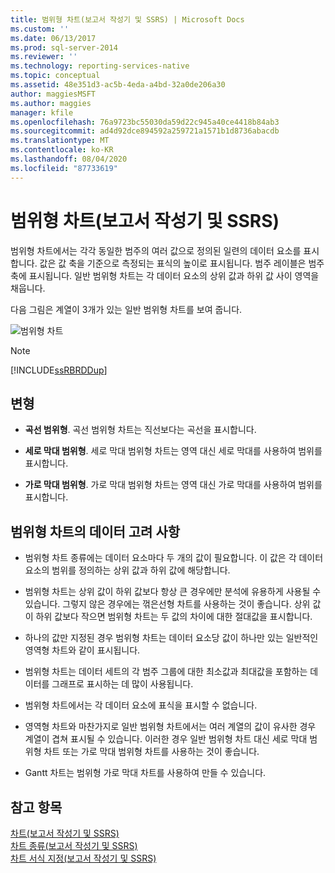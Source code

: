 ```yaml
---
title: 범위형 차트(보고서 작성기 및 SSRS) | Microsoft Docs
ms.custom: ''
ms.date: 06/13/2017
ms.prod: sql-server-2014
ms.reviewer: ''
ms.technology: reporting-services-native
ms.topic: conceptual
ms.assetid: 48e351d3-ac5b-4eda-a4bd-32a0de206a30
author: maggiesMSFT
ms.author: maggies
manager: kfile
ms.openlocfilehash: 76a9723bc55030da59d22c945a40ce4418b84ab3
ms.sourcegitcommit: ad4d92dce894592a259721a1571b1d8736abacdb
ms.translationtype: MT
ms.contentlocale: ko-KR
ms.lasthandoff: 08/04/2020
ms.locfileid: "87733619"
---
```

# <a name="range-charts-report-builder-and-ssrs"></a>범위형 차트(보고서 작성기 및 SSRS)
  범위형 차트에서는 각각 동일한 범주의 여러 값으로 정의된 일련의 데이터 요소를 표시합니다. 값은 값 축을 기준으로 측정되는 표식의 높이로 표시됩니다. 범주 레이블은 범주 축에 표시됩니다. 일반 범위형 차트는 각 데이터 요소의 상위 값과 하위 값 사이 영역을 채웁니다.  
  
 다음 그림은 계열이 3개가 있는 일반 범위형 차트를 보여 줍니다.  
  
 ![범위형 차트](../media/rs-rangechart.gif "범위형 차트")  
  
> [!NOTE]  
>  [!INCLUDE[ssRBRDDup](../../includes/ssrbrddup-md.md)]  
  
## <a name="variations"></a>변형  
  
-   **곡선 범위형**. 곡선 범위형 차트는 직선보다는 곡선을 표시합니다.  
  
-   **세로 막대 범위형**. 세로 막대 범위형 차트는 영역 대신 세로 막대를 사용하여 범위를 표시합니다.  
  
-   **가로 막대 범위형**. 가로 막대 범위형 차트는 영역 대신 가로 막대를 사용하여 범위를 표시합니다.  
  
## <a name="data-considerations-for-range-charts"></a>범위형 차트의 데이터 고려 사항  
  
-   범위형 차트 종류에는 데이터 요소마다 두 개의 값이 필요합니다. 이 값은 각 데이터 요소의 범위를 정의하는 상위 값과 하위 값에 해당합니다.  
  
-   범위형 차트는 상위 값이 하위 값보다 항상 큰 경우에만 분석에 유용하게 사용될 수 있습니다. 그렇지 않은 경우에는 꺾은선형 차트를 사용하는 것이 좋습니다. 상위 값이 하위 값보다 작으면 범위형 차트는 두 값의 차이에 대한 절대값을 표시합니다.  
  
-   하나의 값만 지정된 경우 범위형 차트는 데이터 요소당 값이 하나만 있는 일반적인 영역형 차트와 같이 표시됩니다.  
  
-   범위형 차트는 데이터 세트의 각 범주 그룹에 대한 최소값과 최대값을 포함하는 데이터를 그래프로 표시하는 데 많이 사용됩니다.  
  
-   범위형 차트에서는 각 데이터 요소에 표식을 표시할 수 없습니다.  
  
-   영역형 차트와 마찬가지로 일반 범위형 차트에서는 여러 계열의 값이 유사한 경우 계열이 겹쳐 표시될 수 있습니다. 이러한 경우 일반 범위형 차트 대신 세로 막대 범위형 차트 또는 가로 막대 범위형 차트를 사용하는 것이 좋습니다.  
  
-   Gantt 차트는 범위형 가로 막대 차트를 사용하여 만들 수 있습니다.  
  
## <a name="see-also"></a>참고 항목  
 [차트&#40;보고서 작성기 및 SSRS&#41;](charts-report-builder-and-ssrs.md)   
 [차트 종류&#40;보고서 작성기 및 SSRS&#41;](chart-types-report-builder-and-ssrs.md)   
 [차트 서식 지정&#40;보고서 작성기 및 SSRS&#41;](formatting-a-chart-report-builder-and-ssrs.md)  
  
  
